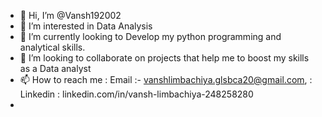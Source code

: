 - 👋 Hi, I’m @Vansh192002
- 👀 I’m interested in Data Analysis
- 🌱 I’m currently looking to Develop my python programming and analytical skills.
- 💞️ I’m looking to collaborate on projects that help me to boost my skills as a Data analyst
- 📫 How to reach me : Email :- vanshlimbachiya.glsbca20@gmail.com,  : Linkedin : linkedin.com/in/vansh-limbachiya-248258280
- 

<!---
Vansh192002/Vansh192002 is a ✨ special ✨ repository because its `README.md` (this file) appears on your GitHub profile.
You can click the Preview link to take a look at your changes.
--->
